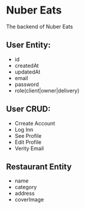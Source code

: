 # Nuber Eats

The backend of Nuber Eats

## User Entity:

- id
- createdAt
- updatedAt
- email
- password
- role(client|owner|delivery)

## User CRUD:

- Crreate Account
- Log Inn
- See Profile
- Edit Profile
- Verity Email

## Restaurant Entity

- name
- category
- address
- coverImage

